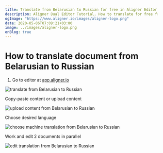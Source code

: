 ```yaml
---
title: Translate from Belarusian to Russian for free in Aligner Editor
description: Aligner Dual Editor Tutorial. How to translate for free from Belarusian to Russian. Aligner is multilingual document management platform. 
ogImage: "https://www.aligner.io/images/aligner-logo.png"
date: 2020-05-06T07:09:21+03:00
image: ../images/aligner-logo.png
onBlog: true
---
```


# How to translate document from Belarusian to Russian

1. Go to editor at [app.aligner.io](https://app.aligner.io "Aligner App web page")

![translate from Belarusian to Russian](../aligner-blank-editor.png "translate from Belarusian to Russian")

Copy-paste content or upload content

![upload content from Belarusian to Russian](../aligner-uploaded-document.png "upload content from Belarusian to Russian")

Choose desired language

![choose machine translation from Belarusian to Russian](../aligner-language-dropdown.png "choose machine translation from Belarusian to Russian")

Work and edit 2 documents in parallel

![edit translation from Belarusian to Russian](../aligner-double-sitded-editor.png "edit translation from Belarusian to Russian")

